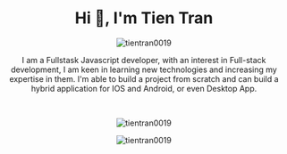 <h1 align="center">Hi 👋, I'm Tien Tran</h1>
<p align="center"> <img src="https://komarev.com/ghpvc/?username=tientran0019" alt="tientran0019" /> </p>
<p align="center">
    I am a Fullstask Javascript developer, with an interest in Full-stack development, I am keen in learning new technologies and increasing my expertise in them. I'm able to build a project from scratch and can build a hybrid application for IOS and Android, or even Desktop
    App.</p> 
<br />
 
<p align="center"> <img src="https://github-readme-stats.vercel.app/api/top-langs/?username=tientran0019&layout=compact" alt="tientran0019" /> </p>
<p align="center"> <img src="https://github-readme-stats.vercel.app/api?username=tientran0019&show_icons=true" alt="tientran0019" /> </p>
